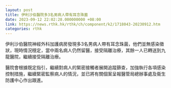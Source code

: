 ```yaml
---
layout: post
title: 伊利沙伯醫院多3名男病人帶有耳念珠菌
date: 2023-09-12 22:02:28.000000000 +08:00
link: https://news.rthk.hk/rthk/ch/component/k2/1718043-20230912.htm
categories: rthk
---
```


伊利沙伯醫院神經外科加護病房發現多3名男病人帶有耳念珠菌，他們並無感染徵狀，現時情況穩定，當中兩名病人仍然留醫，接受隔離治療，其餘一人已轉送到九龍醫院，繼續接受隔離治療。

醫院會根據既定指引，繼續對病人的緊密接觸者展開追蹤篩查，加強執行各項感染控制措施，繼續緊密監察病人的情況，並已將有關個案呈報醫管局總辦事處及衞生防護中心作出跟進。
